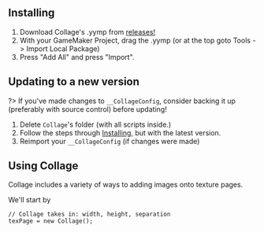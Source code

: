 ## Installing
1. Download Collage's .yymp from [releases!](https://github.com/tabularelf/Collage/releases)
2. With your GameMaker Project, drag the .yymp (or at the top goto Tools -> Import Local Package)
3. Press "Add All" and press "Import".

## Updating to a new version
?> If you've made changes to `__CollageConfig`, consider backing it up (preferably with source control) before updating!

1. Delete `Collage`'s folder (with all scripts inside.)
2. Follow the steps through [Installing](#installing), but with the latest version.
3. Reimport your `__CollageConfig` (if changes were made)

## Using Collage
<p>Collage includes a variety of ways to adding images onto texture pages.

We'll start by

```gml
// Collage takes in: width, height, separation
texPage = new Collage();

```